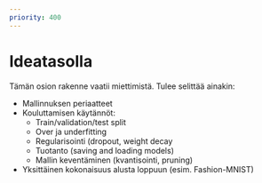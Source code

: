```yaml
---
priority: 400
---
```


# Ideatasolla

Tämän osion rakenne vaatii miettimistä. Tulee selittää ainakin:

* Mallinnuksen periaatteet
* Kouluttamisen käytännöt:
    * Train/validation/test split
    * Over ja underfitting
    * Regularisointi (dropout, weight decay
    * Tuotanto (saving and loading models)
    * Mallin keventäminen (kvantisointi, pruning)
* Yksittäinen kokonaisuus alusta loppuun (esim. Fashion-MNIST)